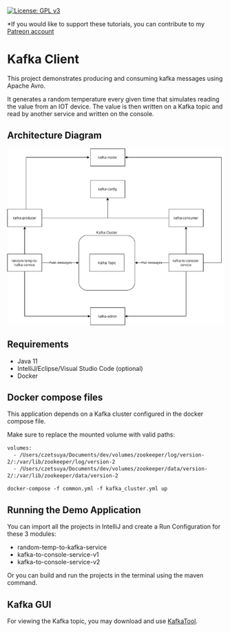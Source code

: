 [![License: GPL v3](https://img.shields.io/badge/License-GPLv3-blue.svg)](https://www.gnu.org/licenses/gpl-3.0)

*If you would like to support these tutorials, you can contribute to my [Patreon account](https://patreon.com/czetsuya)

# Kafka Client

This project demonstrates producing and consuming kafka messages using Apache Avro.

It generates a random temperature every given time that simulates reading the value from an IOT device.
The value is then written on a Kafka topic and read by another service and written on the console.

## Architecture Diagram

![Architecture Diagram](docs/Architecture_Diagram.png)

## Requirements
- Java 11
- IntelliJ/Eclipse/Visual Studio Code (optional)
- Docker

## Docker compose files

This application depends on a Kafka cluster configured in the docker compose file.

Make sure to replace the mounted volume with valid paths:

```shell
volumes:
  - /Users/czetsuya/Documents/dev/volumes/zookeeper/log/version-2/:/var/lib/zookeeper/log/version-2
  - /Users/czetsuya/Documents/dev/volumes/zookeeper/data/version-2/:/var/lib/zookeeper/data/version-2
```

```shell
docker-compose -f common.yml -f kafka_cluster.yml up
```

## Running the Demo Application

You can import all the projects in IntelliJ and create a Run Configuration for these 3 modules:
- random-temp-to-kafka-service
- kafka-to-console-service-v1
- kafka-to-console-service-v2

Or you can build and run the projects in the terminal using the maven command.

## Kafka GUI

For viewing the Kafka topic, you may download and use [KafkaTool](https://www.kafkatool.com/download.html).
